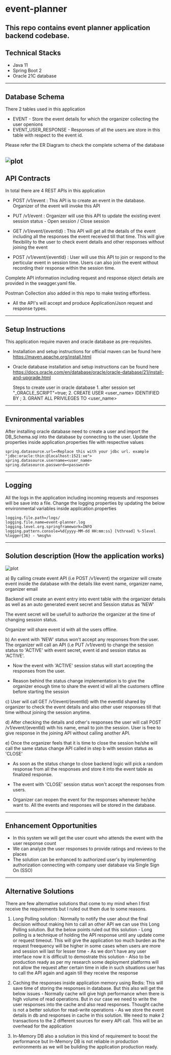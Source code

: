 # event-planner
This repo contains event planner application backend codebase.
----------------
Technical Stacks
----------------
- Java 11
- Spring Boot 2
- Oracle 21C database

----------------
Database Schema
----------------
There 2 tables used in this application
- EVENT - Store the event details for which the organizer collecting the user openions
- EVENT_USER_RESPONSE - Responses of all the users are store in this table with respect to the event id.

Please refer the ER Diagram to check the complete schema of the database

![plot](./ER_Diagram.JPG)
--------------
API Contracts
--------------
In total there are 4 REST APIs in this application

- POST <baseurl>/v1/event : This API is to create an event in the database. Organizer of the event will invoke this API

- PUT <baseurl>/v1/event : Organizer will use this API to update the existing event session status - Open session / Close session

- GET <baseurl>/v1/event/{eventId} : This API will get all the details of the event including all the responses the event received till that time. This will give flexibility to the user to check event details and other responses without joining the event

- POST <baseurl>/v1/event/{eventId} : User will use this API to join or respond to the perticular event in session time. Users can also join the event without recording their response within the session time.

Complete API information including request and response object details are provided in the swagger.yaml file.

Postman Collection also added in this repo to make testing effortless.

- All the API's will accept and produce Application/Json request and response types. 

-------------------
Setup Instructions
-------------------
This application require maven and oracle database as pre-requisites.

- Installation and setup instructions for official maven can be found here https://maven.apache.org/install.html

- Oracle database installation and setup instructions can be found here https://docs.oracle.com/en/database/oracle/oracle-database/21/install-and-upgrade.html
	
	Steps to create user in oracle database
		1. alter session set "_ORACLE_SCRIPT"=true;
		2. CREATE USER <user_name> IDENTIFIED BY <password>;
		3. GRANT ALL PRIVILEGES TO <user_name> 

-----------------------
Evnironmental variables
-----------------------
After installing oracle database need to create a user and import the DB_Schema.sql into the database by connecting to the user. Update the properties inside application.properties file with respective values 

	spring.datasource.url=<Replace this with your jdbc url. example "jdbc:oracle:thin:@localhost:1521:xe">
	spring.datasource.username=<user_name>
	spring.datasource.password=<password>

--------
Logging
--------
All the logs in the application including incoming requests and responses will be save into a file. Change the logging properties by updating the below environmental variables inside application.properties

	logging.file.path=/logs/
	logging.file.name=event-planner.log
	logging.level.org.springframework=INFO
	logging.pattern.console=%d{yyyy-MM-dd HH:mm:ss} [%thread] %-5level %logger{36} - %msg%n

---------------------
Solution description (How the application works)
---------------------

![plot](./Usecase_Diagram.JPG)

 a) By calling create event API (i.e POST <baseurl>/v1/event) the organizer will create event inside the database with the details like event name, organizer name, organizer email
 
   Backend will create an event entry into event table with the organizer details as well as an auto generated event secret and Session status as 'NEW'
 
   The event secret will be usefull to authorize the organizer at the time of changing session status.
   
   Organizer will share event id with all the users offline.
   
 b) An event with 'NEW' status won't accept any responses from the user. The organizer will call an API (i.e PUT <baseurl>/v1/event) to change the session status to 'ACTIVE' with event secret, event id and session status as 'ACTIVE'.
	
  - Now the event with 'ACTIVE' session status will start accepting the responses from the user.
	
  - Reason behind the status change implementation is to give the organizer enough time to share the event id will all the customers offline before starting the session
 
 c) User will call GET <baseurl>/v1/event/{eventId} with the eventId shared by organizer to check the event details and also other user responses till that time without joining the session anytime.
 
 d) After checking the details and other's responses the user will call POST <baseurl>/v1/event/{eventId} with his name, email to join the session. User is free to give response in the joining API without calling another API.
 
 e) Once the organizer feels that it is time to close the session he/she will call the same status change API called in step b with session status as 'CLOSE'
 
   - As soon as the status change to close backend logic will pick a random response from all the responses and store it into the event table as finalized response.
	
   - The event with 'CLOSE' session status won't accept the responses from users.
	
   - Organizer can reopen the event for the responses whenever he/she want to. All the events and responses will be stored in the database.

-------------------------
Enhancement Opportunities
-------------------------
- In this system we will get the user count who attends the event with the user response count
- We can analyze the user responses to provide ratings and reviews to the places
- The solution can be enhanced to authorized user's by implementing authorization connecting with company user database via Single Sign On (SSO)

----------------------
Alternative Solutions	
----------------------
There are few alternative solutions that come to my mind when I first receive the requirements but I ruled out them due to some reasons.

1) Long Polling solution : Normally to notify the user about the final decision without making him to call an other API we can use this Long Polling solution. But the below points ruled out this solution
		- Long polling is a technique of holding the API response until any update come or request timeout. This will give the application too much burden as the request freequency will be higher in some cases when users are more and session will last for lesser time
		- As we don't have any user interface now it is difficult to demostrate this solution
		- Also to be production ready as per my research some deployment platforms will not allow the request after certain time in idle in such situations user has to call the API again and again till they receive the response
		
2) Caching the responses inside application memory using Redis: This will save time of storing the responses in database. But this also will get the below issues
		- Normally cache will give high performance when there is high volume of read operations. But in our case we need to write the user responses into the cache and also read responses. Thought cache is not a better solution for read-write operations
		- As we store the event details in db and responses in cache in this solution. We need to make 2 transactions to the 2 different sources for every API call. This will be an overhead for the application
		
3) In-Memory DB also a solution in this kind of requirement to boost the performance but In-Memory DB is not reliable in production evnironments as we will be building the application production ready.		
 
